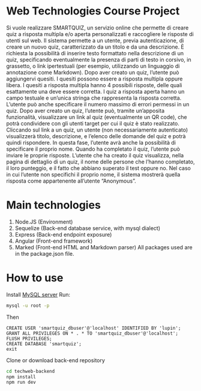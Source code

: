 # Web Technologies Course Project
Si vuole realizzare SMARTQUIZ, un servizio online che permette di creare quiz a risposta multipla e/o
aperta personalizzati e raccogliere le risposte di utenti sul web. Il sistema permette a un utente,
previa autenticazione, di creare un nuovo quiz, caratterizzato da un titolo e da una descrizione. È
richiesta la possibilità di inserire testo formattato nella descrizione di un quiz, specificando
eventualmente la presenza di parti di testo in corsivo, in grassetto, o link ipertestuali (per esempio,
utilizzando un linguaggio di annotazione come Markdown).
Dopo aver creato un quiz, l’utente può aggiungervi quesiti. I quesiti possono essere a risposta
multipla oppure libera. I quesiti a risposta multipla hanno 4 possibili risposte, delle quali
esattamente una deve essere corretta. I quiz a risposta aperta hanno un campo testuale e un’unica
stringa che rappresenta la risposta corretta. L’utente può anche specificare il numero massimo di
errori permessi in un quiz. Dopo aver creato un quiz, l’utente può, tramite un’apposita funzionalità,
visualizzare un link al quiz (eventualmente un QR code), che potrà condividere con gli utenti target
per cui il quiz è stato realizzato.
Cliccando sul link a un quiz, un utente (non necessariamente autenticato) visualizzerà titolo,
descrizione, e l’elenco delle domande del quiz e potrà quindi rispondere. In questa fase, l’utente
avrà anche la possibilità di specificare il proprio nome. Quando ha completato il quiz, l’utente può
inviare le proprie risposte. L’utente che ha creato il quiz visualizza, nella pagina di dettaglio di un
quiz, il nome delle persone che l’hanno completato, il loro punteggio, e il fatto che abbiano superato
il test oppure no. Nel caso in cui l’utente non specifichi il proprio nome, il sistema mostrerà quella
risposta come appartenente all’utente “Anonymous”.

# Main technologies
1. Node.JS (Environment)
2. Sequelize (Back-end database service, with mysql dialect)
3. Express (Back-end endpoint exposure)
4. Angular (Front-end framework)
5. Marked (Front-end HTML and Markdown parser)
All packages used are in the package.json file.

# How to use
Install [MySQL server](https://dev.mysql.com/doc/refman/8.4/en/installing.html)
Run:
```bash
mysql -u root -p
```
Then
```mysql
CREATE USER 'smartquiz_dbuser'@'localhost' IDENTIFIED BY 'lupin';
GRANT ALL PRIVILEGES ON * . * TO 'smartquiz_dbuser'@'localhost';
FLUSH PRIVILEGES;
CREATE DATABASE 'smartquiz';
exit
```
Clone or download back-end repository
```bash
cd techweb-backend
npm install
npm run dev
```

